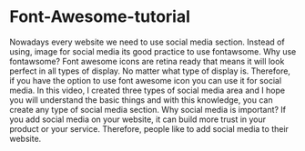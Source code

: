 # Font-Awesome-tutorial
Nowadays every website we need to use social media section. Instead of using, image for social media its good practice to use fontawsome.   Why use fontawsome? Font awesome icons are retina ready that means it will look perfect in all types of display. No matter what type of display is. Therefore, if you have the option to use font awesome icon you can use it for social media. In this video, I created three types of social media area and I hope you will understand the basic things and with this knowledge, you can create any type of social media section.  Why social media is important? If you add social media on your website, it can build more trust in your product or your service. Therefore, people like to add social media to their website.
